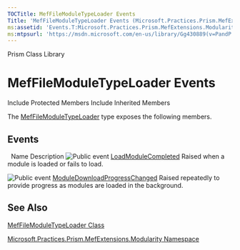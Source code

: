 ```yaml
---
TOCTitle: MefFileModuleTypeLoader Events
Title: 'MefFileModuleTypeLoader Events (Microsoft.Practices.Prism.MefExtensions.Modularity)'
ms:assetid: 'Events.T:Microsoft.Practices.Prism.MefExtensions.Modularity.MefFileModuleTypeLoader'
ms:mtpsurl: 'https://msdn.microsoft.com/en-us/library/Gg430889(v=PandP.50)'
---
```


Prism Class Library

MefFileModuleTypeLoader Events
==============================

Include Protected Members
Include Inherited Members

The [MefFileModuleTypeLoader](https://msdn.microsoft.com/t:microsoft.practices.prism.mefextensions.modularity.meffilemoduletypeloader) type exposes the following members.

Events
------

<span id="eventTableToggle"></span>
 
Name
Description
![](https://msdn.microsoft.com/en-us/Gg430889.pubevent(en-us,PandP.50).gif "Public event")
[LoadModuleCompleted](https://msdn.microsoft.com/e:microsoft.practices.prism.mefextensions.modularity.meffilemoduletypeloader.loadmodulecompleted)
Raised when a module is loaded or fails to load.

![](https://msdn.microsoft.com/en-us/Gg430889.pubevent(en-us,PandP.50).gif "Public event")
[ModuleDownloadProgressChanged](https://msdn.microsoft.com/e:microsoft.practices.prism.mefextensions.modularity.meffilemoduletypeloader.moduledownloadprogresschanged)
Raised repeatedly to provide progress as modules are loaded in the background.

See Also
--------

<span id="seeAlsoToggle"></span>
[MefFileModuleTypeLoader Class](https://msdn.microsoft.com/t:microsoft.practices.prism.mefextensions.modularity.meffilemoduletypeloader)

[Microsoft.Practices.Prism.MefExtensions.Modularity Namespace](https://msdn.microsoft.com/n:microsoft.practices.prism.mefextensions.modularity)
